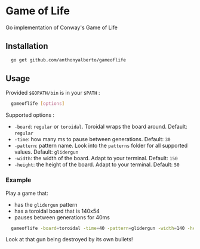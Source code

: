 # Game of Life
Go implementation of Conway's Game of Life

## Installation

```sh
  go get github.com/anthonyalberto/gameoflife
```

## Usage

Provided `$GOPATH/bin` is in your `$PATH` :

```sh
  gameoflife [options]
```

Supported options :
- `-board`: `regular` or `toroidal`. Toroidal wraps the board around. Default: `regular`
- `-time`: how many ms to pause between generations. Default: `30`
- `-pattern`: pattern name. Look into the `patterns` folder for all supported values. Default: `glidergun`
- `-width`: the width of the board. Adapt to your terminal. Default: `150`
- `-height`: the height of the board. Adapt to your terminal. Default: `50`

### Example

Play a game that:
- has the `glidergun` pattern
- has a toroidal board that is 140x54
- pauses between generations for 40ms

```sh
  gameoflife -board=toroidal -time=40 -pattern=glidergun -width=140 -height=54
```

Look at that gun being destroyed by its own bullets!
